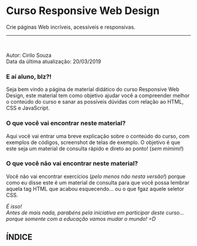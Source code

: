 # Curso Responsive Web Design
Crie páginas Web incríveis, acessíveis e responsivas.
  
  
--------------------------
  
&nbsp;
  
  
  
Autor: Cirilo Souza  
Data da última atualização: 20/03/2019


### E aí aluno, blz?!

Seja bem vindo a página de material didático do curso Responsive Web Design, este material tem como objetivo ajudar você a compreender melhor o conteúdo do curso e sanar as possíveis dúvidas com relação ao HTML, CSS e JavaScript.

### O que você vai encontrar neste material?

Aqui você vai entrar uma breve explicação sobre o conteúdo do curso, com exemplos de códigos, screenshot de telas de exemplo. O objetivo é que este seja um material de consulta rápido e direto ao ponto! (*sem mimimi!*)

### O que você não vai encontrar neste material?

Você não vai encontrar exercícios (*pelo menos não nesta versão!*) porque como eu disse este é um material de consulta para que você possa lembrar aquela tag HTML que acabou esquecendo... ou o que fgaz aquele seletor CSS.

*É isso!  
Antes de mais nada, parabéns pela iniciativa em participar deste curso... porque somente com a educação vamos mudar o mundo! =D*
  
  
  
## ÍNDICE



